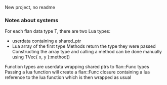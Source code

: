 New project, no readme

### Notes about systems
For each flan data type T, there are two Lua types:
- userdata containing a shared_ptr<T>
- Lua array of the first type
Methods return the type they were passed
Constructing the array type and calling a method can be done manually using TVec{ x, y }:method()

Function types are userdata wrapping shared ptrs to flan::Func types
Passing a lua function will create a flan::Func closure containing a lua reference to the lua function which is then wrapped as usual

